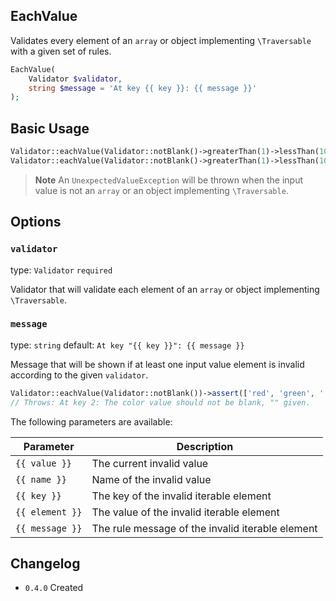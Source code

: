 ## EachValue

Validates every element of an `array` or object implementing `\Traversable` with a given set of rules.

```php
EachValue(
    Validator $validator,
    string $message = 'At key {{ key }}: {{ message }}'
);
```

## Basic Usage

```php
Validator::eachValue(Validator::notBlank()->greaterThan(1)->lessThan(10))->validate([4, 5, 6]); // true
Validator::eachValue(Validator::notBlank()->greaterThan(1)->lessThan(10))->validate([4, 5, 20]); // false
```

> **Note**
> An `UnexpectedValueException` will be thrown when the input value is not an `array` or an object implementing `\Traversable`.

## Options

### `validator`

type: `Validator` `required`

Validator that will validate each element of an `array` or object implementing `\Traversable`. 

### `message`

type: `string` default: `At key "{{ key }}": {{ message }}`

Message that will be shown if at least one input value element is invalid according to the given `validator`.

```php
Validator::eachValue(Validator::notBlank())->assert(['red', 'green', ''], 'color'); 
// Throws: At key 2: The color value should not be blank, "" given.
```

The following parameters are available:

| Parameter       | Description                                      |
|-----------------|--------------------------------------------------|
| `{{ value }}`   | The current invalid value                        |
| `{{ name }}`    | Name of the invalid value                        |
| `{{ key }}`     | The key of the invalid iterable element          |
| `{{ element }}` | The value of the invalid iterable element        |
| `{{ message }}` | The rule message of the invalid iterable element |

## Changelog

- `0.4.0` Created